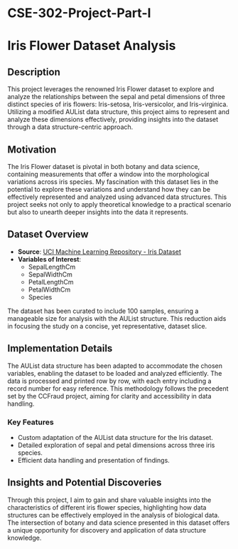 # CSE-302-Project-Part-I

# Iris Flower Dataset Analysis

## Description
This project leverages the renowned Iris Flower dataset to explore and analyze the relationships between the sepal and petal dimensions of three distinct species of iris flowers: Iris-setosa, Iris-versicolor, and Iris-virginica. Utilizing a modified AUList data structure, this project aims to represent and analyze these dimensions effectively, providing insights into the dataset through a data structure-centric approach.

## Motivation
The Iris Flower dataset is pivotal in both botany and data science, containing measurements that offer a window into the morphological variations across iris species. My fascination with this dataset lies in the potential to explore these variations and understand how they can be effectively represented and analyzed using advanced data structures. This project seeks not only to apply theoretical knowledge to a practical scenario but also to unearth deeper insights into the data it represents.

## Dataset Overview
- **Source**: [UCI Machine Learning Repository - Iris Dataset](https://archive.ics.uci.edu/ml/datasets/iris)
- **Variables of Interest**:
  - SepalLengthCm
  - SepalWidthCm
  - PetalLengthCm
  - PetalWidthCm
  - Species

The dataset has been curated to include 100 samples, ensuring a manageable size for analysis with the AUList structure. This reduction aids in focusing the study on a concise, yet representative, dataset slice.

## Implementation Details
The AUList data structure has been adapted to accommodate the chosen variables, enabling the dataset to be loaded and analyzed efficiently. The data is processed and printed row by row, with each entry including a record number for easy reference. This methodology follows the precedent set by the CCFraud project, aiming for clarity and accessibility in data handling.

### Key Features
- Custom adaptation of the AUList data structure for the Iris dataset.
- Detailed exploration of sepal and petal dimensions across three iris species.
- Efficient data handling and presentation of findings.

## Insights and Potential Discoveries
Through this project, I aim to gain and share valuable insights into the characteristics of different iris flower species, highlighting how data structures can be effectively employed in the analysis of biological data. The intersection of botany and data science presented in this dataset offers a unique opportunity for discovery and application of data structure knowledge.

